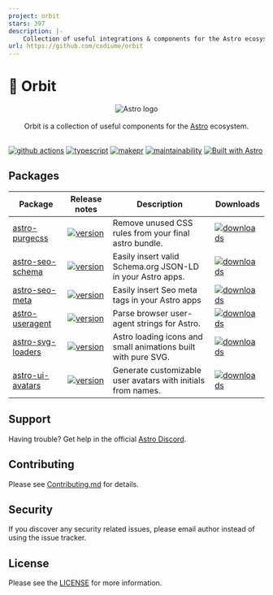 ```yaml
---
project: orbit
stars: 397
description: |-
    Collection of useful integrations & components for the Astro ecosystem. ⭐️ Star to support our work!
url: https://github.com/codiume/orbit
---
```


# 🚀 Orbit

<p align="center">
  <img src="assets/banner.png" alt="Astro logo">
  <br/><br/>
  Orbit is a collection of useful components for the
  <a href="https://astro.build">Astro</a> ecosystem.
  <br/><br/>
</p>

[![github actions][github-actions-badge]][github-actions]
[![typescript][typescript-badge]][typescript]
[![makepr][makepr-badge]][makepr]
[![maintainability][codeclimate-badge]][codeclimate]
[![Built with Astro][astro-badge]][astro]

## Packages

| Package                                         | Release notes                                                                                             | Description                                                   | Downloads                                                    |
| ----------------------------------------------- | --------------------------------------------------------------------------------------------------------- | ------------------------------------------------------------- | ------------------------------------------------------------ |
| [astro-purgecss](packages/astro-purgecss)       | [![version](https://img.shields.io/npm/v/astro-purgecss.svg)](packages/astro-purgecss/CHANGELOG.md)       | Remove unused CSS rules from your final astro bundle.         | [![downloads][downloads-badge-purgecss]][npm-purgecss]       |
| [astro-seo-schema](packages/astro-seo-schema)   | [![version](https://img.shields.io/npm/v/astro-seo-schema.svg)](packages/astro-seo-schema/CHANGELOG.md)   | Easily insert valid Schema.org JSON-LD in your Astro apps.    | [![downloads][downloads-badge-seo-schema]][npm-seo-schema]   |
| [astro-seo-meta](packages/astro-seo-meta)       | [![version](https://img.shields.io/npm/v/astro-seo-meta.svg)](packages/astro-seo-meta/CHANGELOG.md)       | Easily insert Seo meta tags in your Astro apps                | [![downloads][downloads-badge-seo-meta]][npm-seo-meta]       |
| [astro-useragent](packages/astro-useragent)     | [![version](https://img.shields.io/npm/v/astro-useragent.svg)](packages/astro-useragent/CHANGELOG.md)     | Parse browser user-agent strings for Astro.                   | [![downloads][downloads-badge-useragent]][npm-useragent]     |
| [astro-svg-loaders](packages/astro-svg-loaders) | [![version](https://img.shields.io/npm/v/astro-svg-loaders.svg)](packages/astro-svg-loaders/CHANGELOG.md) | Astro loading icons and small animations built with pure SVG. | [![downloads][downloads-badge-svg-loaders]][npm-svg-loaders] |
| [astro-ui-avatars](packages/astro-ui-avatars)   | [![version](https://img.shields.io/npm/v/astro-ui-avatars.svg)](packages/astro-ui-avatars/CHANGELOG.md)   | Generate customizable user avatars with initials from names.  | [![downloads][downloads-badge-ui-avatars]][npm-ui-avatars]   |

## Support

Having trouble? Get help in the official [Astro Discord](https://astro.build/chat).

## Contributing

Please see [Contributing.md](CONTRIBUTING.md) for details.

## Security

If you discover any security related issues, please email author instead of using the issue tracker.

## License

Please see the [LICENSE](LICENSE) for more information.

[github-actions]: https://github.com/codiume/orbit/actions/workflows/node.js.yml
[github-actions-badge]: https://github.com/codiume/orbit/actions/workflows/node.js.yml/badge.svg?branch=main
[typescript]: https://npmjs.com/package/astro-seo-schema
[typescript-badge]: https://img.shields.io/npm/types/astro-seo-schema
[makepr]: https://makeapullrequest.com
[makepr-badge]: https://img.shields.io/badge/PRs-welcome-brightgreen.svg
[codeclimate]: https://codeclimate.com/github/codiume/orbit/maintainability
[codeclimate-badge]: https://api.codeclimate.com/v1/badges/d9f004c55ba5a19a8810/maintainability
[astro]: https://astro.build
[astro-badge]: https://astro.badg.es/v2/built-with-astro/tiny.svg
[downloads-badge-purgecss]: https://img.shields.io/npm/dt/astro-purgecss
[npm-purgecss]: https://npmjs.com/package/astro-purgecss
[downloads-badge-seo-meta]: https://img.shields.io/npm/dt/astro-seo-meta
[npm-seo-meta]: https://npmjs.com/package/astro-seo-meta
[downloads-badge-seo-schema]: https://img.shields.io/npm/dt/astro-seo-schema
[npm-seo-schema]: https://npmjs.com/package/astro-seo-schema
[downloads-badge-svg-loaders]: https://img.shields.io/npm/dt/astro-svg-loaders
[npm-svg-loaders]: https://npmjs.com/package/astro-svg-loaders
[downloads-badge-useragent]: https://img.shields.io/npm/dt/astro-useragent
[npm-useragent]: https://npmjs.com/package/astro-useragent
[downloads-badge-ui-avatars]: https://img.shields.io/npm/dt/astro-ui-avatars
[npm-ui-avatars]: https://npmjs.com/package/astro-ui-avatars

